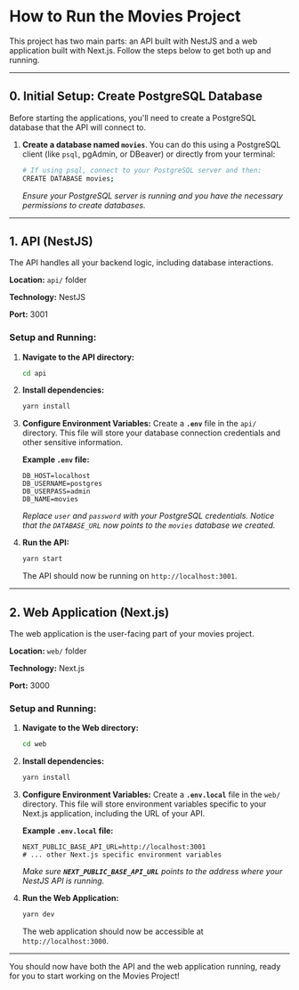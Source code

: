 # How to Run the Movies Project

This project has two main parts: an API built with NestJS and a web application built with Next.js. Follow the steps below to get both up and running.

---

## 0. Initial Setup: Create PostgreSQL Database

Before starting the applications, you'll need to create a PostgreSQL database that the API will connect to.

1.  **Create a database named `movies`**. You can do this using a PostgreSQL client (like `psql`, pgAdmin, or DBeaver) or directly from your terminal:

    ```bash
    # If using psql, connect to your PostgreSQL server and then:
    CREATE DATABASE movies;
    ```

    _Ensure your PostgreSQL server is running and you have the necessary permissions to create databases._

---

## 1. API (NestJS)

The API handles all your backend logic, including database interactions.

**Location:** `api/` folder

**Technology:** NestJS

**Port:** 3001

### Setup and Running:

1.  **Navigate to the API directory:**

    ```bash
    cd api
    ```

2.  **Install dependencies:**

    ```bash
    yarn install
    ```

3.  **Configure Environment Variables:**
    Create a **`.env`** file in the `api/` directory. This file will store your database connection credentials and other sensitive information.

    **Example `.env` file:**

    ```
    DB_HOST=localhost
    DB_USERNAME=postgres
    DB_USERPASS=admin
    DB_NAME=movies
    ```

    _Replace `user` and `password` with your PostgreSQL credentials. Notice that the `DATABASE_URL` now points to the `movies` database we created._

4.  **Run the API:**

    ```bash
    yarn start
    ```

    The API should now be running on `http://localhost:3001`.

---

## 2. Web Application (Next.js)

The web application is the user-facing part of your movies project.

**Location:** `web/` folder

**Technology:** Next.js

**Port:** 3000

### Setup and Running:

1.  **Navigate to the Web directory:**

    ```bash
    cd web
    ```

2.  **Install dependencies:**

    ```bash
    yarn install
    ```

3.  **Configure Environment Variables:**
    Create a **`.env.local`** file in the `web/` directory. This file will store environment variables specific to your Next.js application, including the URL of your API.

    **Example `.env.local` file:**

    ```
    NEXT_PUBLIC_BASE_API_URL=http://localhost:3001
    # ... other Next.js specific environment variables
    ```

    _Make sure **`NEXT_PUBLIC_BASE_API_URL`** points to the address where your NestJS API is running._

4.  **Run the Web Application:**

    ```bash
    yarn dev
    ```

    The web application should now be accessible at `http://localhost:3000`.

---

You should now have both the API and the web application running, ready for you to start working on the Movies Project!
